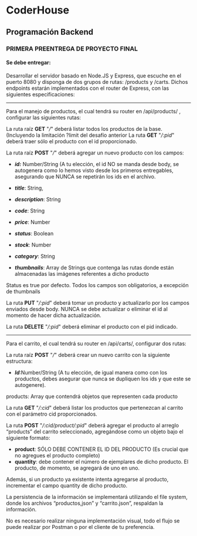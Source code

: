 # CoderHouse
## Programación Backend
### PRIMERA PREENTREGA DE PROYECTO FINAL

#### Se debe entregar:

Desarrollar el servidor basado en Node.JS y Express, que escuche en el puerto 8080 y disponga de dos grupos de rutas: /products y /carts. Dichos endpoints estarán implementados con el router de Express, con las siguientes especificaciones:

---

Para el manejo de productos, el cual tendrá su router en /api/products/ , configurar las siguientes rutas:

La ruta raíz **GET** "_/_" deberá listar todos los productos de la base. (Incluyendo la limitación ?limit del desafío anterior
La ruta **GET** "_/:pid_" deberá traer sólo el producto con el id proporcionado.

La ruta raíz **POST** "_/_" deberá agregar un nuevo producto con los campos:

* **_id:_** Number/String (A tu elección, el id NO se manda desde body, se autogenera como lo hemos visto desde los primeros entregables, asegurando que NUNCA se repetirán los ids en el archivo.

* **_title_**: String,
* **_description_**: String
* **_code_**: String
* **_price_**: Number
* **_status_**: Boolean
* **_stock_**: Number
* **_category_**: String
* **_thumbnails_**: Array de Strings que contenga las rutas donde están almacenadas las imágenes referentes a dicho producto

Status es true por defecto.
Todos los campos son obligatorios, a excepción de thumbnails

La ruta **PUT** "_/:pid_" deberá tomar un producto y actualizarlo por los campos enviados desde body. NUNCA se debe actualizar o eliminar el id al momento de hacer dicha actualización.

La ruta **DELETE** "_/:pid_" deberá eliminar el producto con el pid indicado. 

---

Para el carrito, el cual tendrá su router en /api/carts/, configurar dos rutas:

La ruta raíz **POST** "_/_" deberá crear un nuevo carrito con la siguiente estructura:

* **_Id_**:Number/String (A tu elección, de igual manera como con los productos, debes asegurar que nunca se dupliquen los ids y que este se autogenere).

products: Array que contendrá objetos que representen cada producto

La ruta **GET** "_/:cid_" deberá listar los productos que pertenezcan al carrito con el parámetro cid proporcionados.

La ruta **POST** "_/:cid/product/:pid_" deberá agregar el producto al arreglo “products” del carrito seleccionado, agregándose como un objeto bajo el siguiente formato:

* **product**: SÓLO DEBE CONTENER EL ID DEL PRODUCTO (Es crucial que no agregues el producto completo)
* **quantity**: debe contener el número de ejemplares de dicho producto. El producto, de momento, se agregará de uno en uno.

Además, si un producto ya existente intenta agregarse al producto, incrementar el campo quantity de dicho producto. 

La persistencia de la información se implementará utilizando el file system, donde los archivos “productos,json” y “carrito.json”, respaldan la información.

No es necesario realizar ninguna implementación visual, todo el flujo se puede realizar por Postman o por el cliente de tu preferencia.

